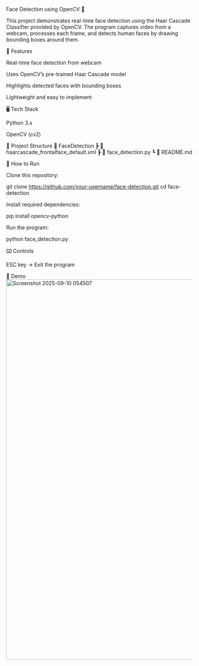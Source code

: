 Face Detection using OpenCV 👤

This project demonstrates real-time face detection using the Haar Cascade Classifier provided by OpenCV. The program captures video from a webcam, processes each frame, and detects human faces by drawing bounding boxes around them.

🔧 Features

Real-time face detection from webcam

Uses OpenCV’s pre-trained Haar Cascade model

Highlights detected faces with bounding boxes

Lightweight and easy to implement

🖥️ Tech Stack

Python 3.x

OpenCV (cv2)

📂 Project Structure
📁 FaceDetection
 ┣ 📄 haarcascade_frontalface_default.xml
 ┣ 📄 face_detection.py
 ┗ 📄 README.md

🚀 How to Run

Clone this repository:

git clone https://github.com/your-username/face-detection.git
cd face-detection


Install required dependencies:

pip install opencv-python


Run the program:

python face_detection.py

⌨️ Controls

ESC key → Exit the program

📸 Demo
<img width="1910" height="1025" alt="Screenshot 2025-09-10 054507" src="https://github.com/user-attachments/assets/9325dadc-68e8-41bf-8a80-ceb66ab1a422" />



